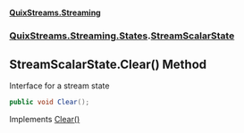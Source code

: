 #### [QuixStreams.Streaming](index.md 'index')
### [QuixStreams.Streaming.States](QuixStreams.Streaming.States.md 'QuixStreams.Streaming.States').[StreamScalarState](StreamScalarState.md 'QuixStreams.Streaming.States.StreamScalarState')

## StreamScalarState.Clear() Method

Interface for a stream state

```csharp
public void Clear();
```

Implements [Clear()](IStreamState.Clear().md 'QuixStreams.Streaming.States.IStreamState.Clear()')